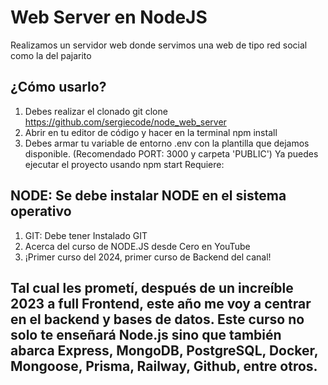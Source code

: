# Web Server en NodeJS
Realizamos un servidor web donde servimos una web de tipo red social como la del pajarito

## ¿Cómo usarlo?
1. Debes realizar el clonado git clone https://github.com/sergiecode/node_web_server
2. Abrir en tu editor de código y hacer en la terminal npm install
3. Debes armar tu variable de entorno .env con la plantilla que dejamos disponible. (Recomendado PORT: 3000 y carpeta 'PUBLIC') Ya puedes ejecutar el proyecto usando npm start
Requiere:
## NODE: Se debe instalar NODE en el sistema operativo
1. GIT: Debe tener Instalado GIT
2. Acerca del curso de NODE.JS desde Cero en YouTube
3. ¡Primer curso del 2024, primer curso de Backend del canal!

## Tal cual les prometí, después de un increíble 2023 a full Frontend, este año me voy a centrar en el backend y bases de datos. Este curso no solo te enseñará Node.js sino que también abarca Express, MongoDB, PostgreSQL, Docker, Mongoose, Prisma, Railway, Github, entre otros.

